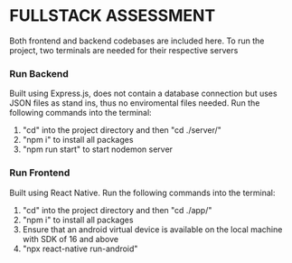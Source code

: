 # FULLSTACK ASSESSMENT

Both frontend and backend codebases are included here. To run the project, two terminals are needed for their respective servers

### Run Backend
Built using Express.js, does not contain a database connection but uses JSON files as stand ins, thus no enviromental files needed. Run the following commands into the terminal:
<ol>
    <li> "cd" into the project directory and then "cd ./server/"</li>
    <li> "npm i" to install all packages</li>
    <li> "npm run start" to start nodemon server</li>
</ol>

### Run Frontend
Built using React Native. Run the following commands into the terminal:
<ol>
    <li> "cd" into the project directory and then "cd ./app/"</li>
    <li> "npm i" to install all packages</li>
    <li> Ensure that an android virtual device is available on the local machine with SDK of 16 and above
    <li> "npx react-native run-android"</li>
</ol>

